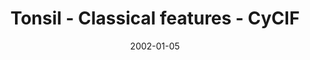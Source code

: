 ---
title: Tonsil - Classical features - CyCIF
image: https://www.cycif.org/assets/img/du-lin-rashid-nat-protoc-2019/TONSIL_1.jpg
date: '2002-01-05'
minerva_link: https://www.cycif.org/data/du-lin-rashid-nat-protoc-2019/osd-TONSIL_1.html
info_link: /atlas-datasets/du-lin-rashid-nat-protoc-2019/
show_page_link: false
tags:
    - narrated
    - cycif
---